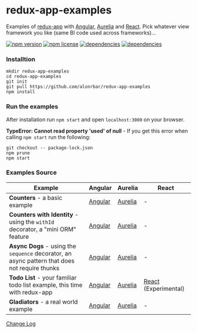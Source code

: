 # redux-app-examples

Examples of [redux-app](https://github.com/alonrbar/redux-app) with [Angular](https://angular.io), [Aurelia](http://aurelia.io/) and [React](https://reactjs.org/). Pick whatever view framework you like (same BI code used across frameworks)...

[![npm version](https://img.shields.io/npm/v/redux-app-examples.svg)](https://www.npmjs.com/package/redux-app-examples)
[![npm license](https://img.shields.io/npm/l/redux-app-examples.svg)](https://www.npmjs.com/package/redux-app-examples)
[![dependencies](https://david-dm.org/alonrbar/redux-app-examples.svg)](https://github.com/alonrbar/redux-app-examples)
[![dependencies](https://david-dm.org/alonrbar/redux-app-examples/dev-status.svg)](https://github.com/alonrbar/redux-app-examples)

### Installtion

```shell
mkdir redux-app-examples
cd redux-app-examples
git init
git pull https://github.com/alonrbar/redux-app-examples
npm install
```

### Run the examples

After installation run `npm start` and open `localhost:3000` on your browser.

**TypeError: Cannot read property 'used' of null** - If you get this error when calling `npm start` run the following:

```shell
git checkout -- package-lock.json
npm prune
npm start
```

### Examples Source

| Example | Angular | Aurelia | React |
|---------|---------|---------|-------|
| **Counters** - a basic example | [Angular][angular-counters] | [Aurelia][aurelia-counters] | - |
| **Counters with Identity** - using the `withId` decorator, a "mini ORM" feature | [Angular][angular-withId] | [Aurelia][aurelia-withId] | - |
| **Async Dogs** - using the `sequence` decorator, an async pattern that does not require thunks | [Angular][angular-sequence] | [Aurelia][aurelia-sequence] | - |
| **Todo List** - your familiar todo list example, this time with redux-app | [Angular][angular-todo] | [Aurelia][aurelia-todo] | [React][react-todo] (Experimental) |
| **Gladiators** - a real world example | [Angular][angular-gladiators] | [Aurelia][aurelia-gladiators] | - |

[Change Log](https://github.com/alonrbar/redux-app-examples/blob/master/CHANGELOG.md)

  [angular-counters]: https://github.com/alonrbar/redux-app-examples/tree/master/src/angular/counters
  [aurelia-counters]: https://github.com/alonrbar/redux-app-examples/tree/master/src/aurelia/counters
  [angular-withId]: https://github.com/alonrbar/redux-app-examples/tree/master/src/angular/withId
  [aurelia-withId]: https://github.com/alonrbar/redux-app-examples/tree/master/src/aurelia/withId
  [angular-sequence]: https://github.com/alonrbar/redux-app-examples/tree/master/src/angular/sequence
  [aurelia-sequence]: https://github.com/alonrbar/redux-app-examples/tree/master/src/aurelia/sequence
  [angular-todo]: https://github.com/alonrbar/redux-app-examples/tree/master/src/angular/todo
  [aurelia-todo]: https://github.com/alonrbar/redux-app-examples/tree/master/src/aurelia/todo
  [react-todo]: https://github.com/alonrbar/redux-app-examples/tree/develop/src/react/todo
  [angular-gladiators]: https://github.com/alonrbar/redux-app-examples/tree/master/src/angular/gladiators
  [aurelia-gladiators]: https://github.com/alonrbar/redux-app-examples/tree/master/src/aurelia/gladiators